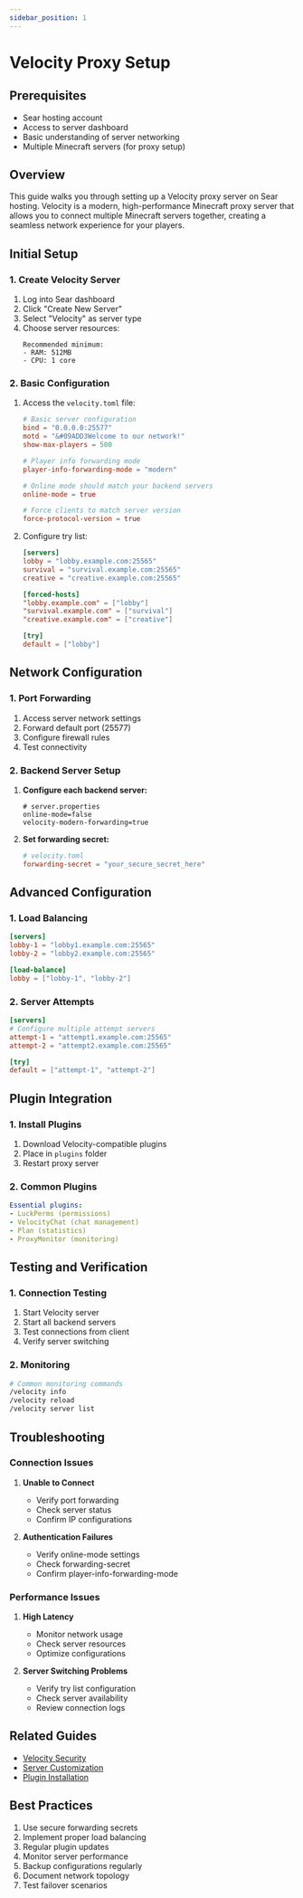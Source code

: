 ```yaml
---
sidebar_position: 1
---
```


# Velocity Proxy Setup

## Prerequisites
- Sear hosting account
- Access to server dashboard
- Basic understanding of server networking
- Multiple Minecraft servers (for proxy setup)

## Overview
This guide walks you through setting up a Velocity proxy server on Sear hosting. Velocity is a modern, high-performance Minecraft proxy server that allows you to connect multiple Minecraft servers together, creating a seamless network experience for your players.

## Initial Setup

### 1. Create Velocity Server
1. Log into Sear dashboard
2. Click "Create New Server"
3. Select "Velocity" as server type
4. Choose server resources:
   ```properties
   Recommended minimum:
   - RAM: 512MB
   - CPU: 1 core
   ```

### 2. Basic Configuration
1. Access the `velocity.toml` file:
   ```toml
   # Basic server configuration
   bind = "0.0.0.0:25577"
   motd = "&#09ADD3Welcome to our network!"
   show-max-players = 500
   
   # Player info forwarding mode
   player-info-forwarding-mode = "modern"
   
   # Online mode should match your backend servers
   online-mode = true
   
   # Force clients to match server version
   force-protocol-version = true
   ```

2. Configure try list:
   ```toml
   [servers]
   lobby = "lobby.example.com:25565"
   survival = "survival.example.com:25565"
   creative = "creative.example.com:25565"
   
   [forced-hosts]
   "lobby.example.com" = ["lobby"]
   "survival.example.com" = ["survival"]
   "creative.example.com" = ["creative"]
   
   [try]
   default = ["lobby"]
   ```

## Network Configuration

### 1. Port Forwarding
1. Access server network settings
2. Forward default port (25577)
3. Configure firewall rules
4. Test connectivity

### 2. Backend Server Setup
1. **Configure each backend server:**
   ```properties
   # server.properties
   online-mode=false
   velocity-modern-forwarding=true
   ```

2. **Set forwarding secret:**
   ```toml
   # velocity.toml
   forwarding-secret = "your_secure_secret_here"
   ```

## Advanced Configuration

### 1. Load Balancing
```toml
[servers]
lobby-1 = "lobby1.example.com:25565"
lobby-2 = "lobby2.example.com:25565"

[load-balance]
lobby = ["lobby-1", "lobby-2"]
```

### 2. Server Attempts
```toml
[servers]
# Configure multiple attempt servers
attempt-1 = "attempt1.example.com:25565"
attempt-2 = "attempt2.example.com:25565"

[try]
default = ["attempt-1", "attempt-2"]
```

## Plugin Integration

### 1. Install Plugins
1. Download Velocity-compatible plugins
2. Place in `plugins` folder
3. Restart proxy server

### 2. Common Plugins
```yaml
Essential plugins:
- LuckPerms (permissions)
- VelocityChat (chat management)
- Plan (statistics)
- ProxyMonitor (monitoring)
```

## Testing and Verification

### 1. Connection Testing
1. Start Velocity server
2. Start all backend servers
3. Test connections from client
4. Verify server switching

### 2. Monitoring
```bash
# Common monitoring commands
/velocity info
/velocity reload
/velocity server list
```

## Troubleshooting

### Connection Issues
1. **Unable to Connect**
   - Verify port forwarding
   - Check server status
   - Confirm IP configurations

2. **Authentication Failures**
   - Verify online-mode settings
   - Check forwarding-secret
   - Confirm player-info-forwarding-mode

### Performance Issues
1. **High Latency**
   - Monitor network usage
   - Check server resources
   - Optimize configurations

2. **Server Switching Problems**
   - Verify try list configuration
   - Check server availability
   - Review connection logs

## Related Guides
- [Velocity Security](security.md)
- [Server Customization](../server-management/server-customization.md)
- [Plugin Installation](../server-management/install-plugins.md)

## Best Practices
1. Use secure forwarding secrets
2. Implement proper load balancing
3. Regular plugin updates
4. Monitor server performance
5. Backup configurations regularly
6. Document network topology
7. Test failover scenarios
